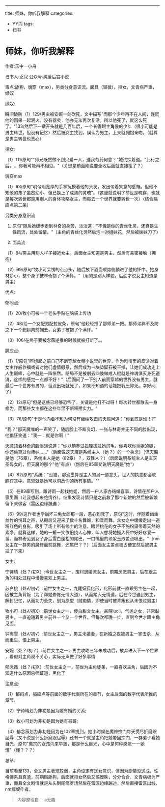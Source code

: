 ---
title: 师妹，你听我解释
categories:
- YY向
tags:
- 扫书
# 师妹，你听我解释
作者:玉中一小舟

扫书人:乏寂 公众号:纯爱后宫小说

毒点:舔狗，魂穿（max），另类分身意识流，面具（轻微），拒女，文青病严重，绿奴

绿奴:

瞬间破防（1）129/男主被安婉一剑砍死，文中描写"而那个少年再不在人间，连同他的因果一起泯火。没有器灵，他亦无法再次复活。所以他死了，就这么死了。"133/然后下一章开头就是几百年后，一个长得跟主角像的少年（很小可能是男主转世，但没有记忆）然后被女主找到，误认为男主，上来就拥抱亲吻。（就算是男主转世也恶心）

拒女:

（1）111/原句""师兄既然做不到只爱一人，送我芍药何意？"她试探着道。"此行之后，....你我可能再不相见。"（关键是前面刚说要全收后面就直接拒了？）

魂穿max

（1）63/原句"明帝用宽厚的手掌抚摸着他的头发，发出带着笑意的感慨。但他不知他的孩子虽然幼小，但已换上了成熟的灵魂"。（这里就说明了前世是魂穿，也就是每次转世都是用别人的身体攻略女主，而每去一个世界就要转世一次）（结合膈应点第二条）

另类分身意识流

1.  原句"随后她缓步走到林奇的身旁，淡淡道："不愧是你的青丝化灵，还真是生性风流，处处留情。"（主角的青丝化灵然后泡一对姐妹花，然后被妹妹刀了）

2.  面具流

（1）84/男主用别人样子接近女主，后面女主知道是男主，然后有亲密接触（拥抱）

（2）99/原句"牧小可呆愣的点点头，随后放下酒壶顺势侧躺进了他的怀中。她身材娇小，整个身子被林奇抱了个满怀。"（用的是别人样貌，后面才说女主知道是男主）

优点:

郁闷点:

（1）20/牧小可被一个老头手贴在脑袋上传功

（2）48/给一个女配男配拉皮条，原句"他轻轻推了那师弟一把。那师弟猝不及防之下一个趔趄向前拥去，女弟子被抱了个满怀。"

（3）106/在终于要被念薇逆推的时候就被打断了。。

膈应点:

（1）1/原句"回想起之前自己不断穿越女频小说里的世界，作为剧情里的反派对着女主作威作福或者对她们虚情假意，然后成为一块垫脚石被干掉，让她们成功走上人生巅峰，心中就是一阵怅然。结局不是被削去四肢做成人棍就是神魂俱灭身死道消，这样的感觉一点都不好！"（后面问了一下别人前面穿越的世界没有男主，就最后一个世界有男的，但没出场就死了，如果不知道的话能把我压抑死。幸好问了）

（2）12/原句"但是这些已经够恐怖了，关键是他打不过呀！每次转世都散去一身修为，而那些女主都在这些年里不断积攒实力。"

（3）76/原句"于是他向着不知为何没有继续攻击的天魔问道："你到底是谁！?"

"我？"那天魔嗤的一声笑了，随后脸上不断变幻，一张与林奇并无不同的脸出现，他猖狂笑道："我一﹣就是你啊！"

天魔顶着林奇的脸淡淡说道："你以前养过狐狸拔过她的毛，你喜欢你师姐的腿，你还偷窥过你师妹......"（后面说这天魔是系统主人（她？）的一个执念）（但天魔是他（76章），系统主人是她（82章）？，双性人？）（后面说明系统主人是玄天圣母女的，但天魔的那个"他"有点）（然后在85章又说明天魔是"她"）

（4）82/原句"系统："没错，那滴墨算是主人的另一道念头，世人的执念都会映照在其中。意思就是她可以洞悉你的所有事情。""

（5）在89章写到，跟诗雨一起找她姐，然后一户人家办结婚喜事，诗情在那户人家里面（让我想起来绝情谷），结果发现诗情只是之前救了那个新娘的然后被新娘留下来做客（雷区边缘蹦迪
）

（6）99/这作者也学崩坏三兔女郎那一段，恶心到我了，原句"这时，伴随着幽幽丝竹的悦耳之声，从殿后又迎来了数十名舞姬，和音而舞。众女之中缓缓走出一道粉红色的身影，吸引了场上所有修士的注意。眼若桃花的女子不施粉黛带着天然的素净。就算这样，她的一颦一笑依旧挠人心神，叫人想将她揽入怀中好好疼爱一番。而林奇见到女子身后雪白蓬松的尾巴，一口嘴里的琼浆玉液差点喷出。"（nm女主在一群男的魔修面前跳舞，还尾巴？？）（后面女主差点被占便宜然后被男主拦了下来）

女主:

宁诗晴（处？/初X）:今世女主之一，废材退婚流女主，前期厌恶男主，后在跟主角的相处过程中慢慢喜欢上男主。

苏白桃（处√/初√）:前世女主之一，九尾妖狐化形，化形前就一直跟男主在一起，因被主角背叛（为了帮她修炼无情大道），从而踏入无情道，后在今世遇到男主，解封记忆，从而功力全失，划为原型（贼痴情，即使当时被背叛也从未恨过男主）

牧小可（处√/初X）:前世女主之一，傻白甜文女主。呆萌luoli，气运之女，非常黏男主。一直追随着男主前往一个又一个世界，但每次都晚一步，直到今世才跟主角见面。

钟离雪（处√/初√）:前世女主之一，男主未婚妻，在新婚之夜被男主一掌击杀，从而重生，恨上男主。

安婉（处？/初？）:前世女主之一，男主攻略三年未成功后，放弃进入下一个世界
，看似对主角漠不关心，实际无声做了好多事情

郁念薇（处？/初X）:前世女主之一，前世为主角徒弟，一直喜欢主角，后因为不知道什么原因杀师证道，黑化了

注意点:

（1）郁闷点，膈应点等前面的数字代表所在的章节，女主后面的数字代表所推的章节。

（2）宁诗晴划为非初是因为她有婚约关系;

（3）牧小可划为非初是因为她有哥哥;

（4）郁念薇划为非初是因为在102章提到，她小时候在魔修宗门每天受尽折磨跟屈辱（又不说是什么折磨跟屈辱）还有一个就是主角把她带回宗门，一群弟子看她目光，原句"魔宗的女孩向来早熟，那是什么目光，心中是何种感觉一一她懂"（懂？？？）

总结:

目前看至133，全文男主表现较弱，主角设定有送女意识，但因为剧情没送成，性格佛系且真渣，前期贼舔狗，后面就拒女然后又搞暧昧，分分合合，文青病极为严重，而且全文剧情就是从头到尾修罗场然后在雷区边缘蹦迪，然后直接雷区出线，nm绿奴作者。


> 内容整理自： a无趣